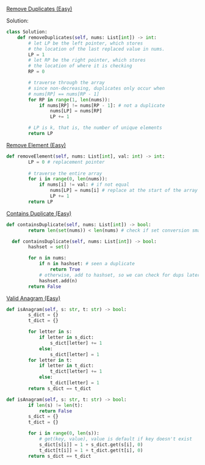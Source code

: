 [Remove Duplicates (Easy)](https://leetcode.com/problems/remove-duplicates-from-sorted-array/submissions/1226766586/)

Solution:
```python
class Solution:
    def removeDuplicates(self, nums: List[int]) -> int:
        # let LP be the left pointer, which stores
        # the location of the last replaced value in nums.
        LP = 1
        # let RP be the right pointer, which stores
        # the location of where it is checking
        RP = 0

        # traverse through the array
        # since non-decreasing, duplicates only occur when
        # nums[RP] == nums[RP - 1]
        for RP in range(1, len(nums)):
            if nums[RP] != nums[RP - 1]: # not a duplicate
                nums[LP] = nums[RP]
                LP += 1

        # LP is k, that is, the number of unique elements
        return LP
```

[Remove Element (Easy)](https://leetcode.com/problems/remove-element/)
```python
def removeElement(self, nums: List[int], val: int) -> int:
        LP = 0 # replacement pointer
        
        # traverse the entire array
        for i in range(0, len(nums)):
            if nums[i] != val: # if not equal
                nums[LP] = nums[i] # replace at the start of the array
                LP += 1
        return LP
```

[Contains Duplicate (Easy)](https://leetcode.com/problems/contains-duplicate/)
```python
def containsDuplicate(self, nums: List[int]) -> bool:
        return len(set(nums)) < len(nums) # check if set conversion smaller
```
```python
  def containsDuplicate(self, nums: List[int]) -> bool:
        hashset = set()

        for n in nums:
            if n in hashset: # seen a duplicate
                return True
            # otherwise, add to hashset, so we can check for dups later
            hashset.add(n)
        return False
```

[Valid Anagram (Easy)](https://leetcode.com/problems/valid-anagram/description/)
```python
def isAnagram(self, s: str, t: str) -> bool:
        s_dict = {}
        t_dict = {}

        for letter in s:
            if letter in s_dict:
                s_dict[letter] += 1
            else:
                s_dict[letter] = 1
        for letter in t:
            if letter in t_dict:
                t_dict[letter] += 1
            else:
                t_dict[letter] = 1
        return s_dict == t_dict
```

```python
def isAnagram(self, s: str, t: str) -> bool:
        if len(s) != len(t):
            return False
        s_dict = {}
        t_dict = {}

        for i in range(0, len(s)):
            # get(key, value), value is default if key doesn't exist
            s_dict[s[i]] = 1 + s_dict.get(s[i], 0)
            t_dict[t[i]] = 1 + t_dict.get(t[i], 0)
        return s_dict == t_dict
```